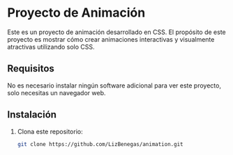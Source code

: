 # Proyecto de Animación

Este es un proyecto de animación desarrollado en CSS. El propósito de este proyecto es mostrar cómo crear animaciones interactivas y visualmente atractivas utilizando solo CSS.

## Requisitos

No es necesario instalar ningún software adicional para ver este proyecto, solo necesitas un navegador web.

## Instalación

1. Clona este repositorio:

   ```bash
   git clone https://github.com/LizBenegas/animation.git
